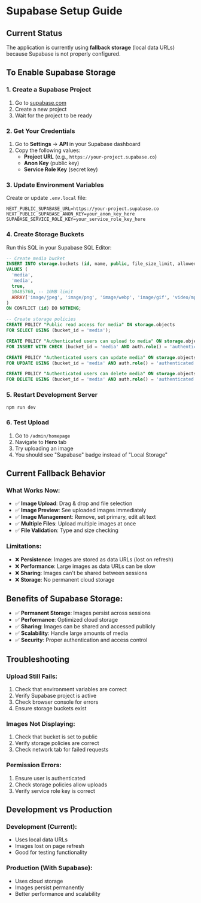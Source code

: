 # Supabase Setup Guide

## Current Status
The application is currently using **fallback storage** (local data URLs) because Supabase is not properly configured.

## To Enable Supabase Storage

### 1. Create a Supabase Project
1. Go to [supabase.com](https://supabase.com)
2. Create a new project
3. Wait for the project to be ready

### 2. Get Your Credentials
1. Go to **Settings** → **API** in your Supabase dashboard
2. Copy the following values:
   - **Project URL** (e.g., `https://your-project.supabase.co`)
   - **Anon Key** (public key)
   - **Service Role Key** (secret key)

### 3. Update Environment Variables
Create or update `.env.local` file:

```env
NEXT_PUBLIC_SUPABASE_URL=https://your-project.supabase.co
NEXT_PUBLIC_SUPABASE_ANON_KEY=your_anon_key_here
SUPABASE_SERVICE_ROLE_KEY=your_service_role_key_here
```

### 4. Create Storage Buckets
Run this SQL in your Supabase SQL Editor:

```sql
-- Create media bucket
INSERT INTO storage.buckets (id, name, public, file_size_limit, allowed_mime_types)
VALUES (
  'media',
  'media',
  true,
  10485760, -- 10MB limit
  ARRAY['image/jpeg', 'image/png', 'image/webp', 'image/gif', 'video/mp4', 'video/webm']
)
ON CONFLICT (id) DO NOTHING;

-- Create storage policies
CREATE POLICY "Public read access for media" ON storage.objects
FOR SELECT USING (bucket_id = 'media');

CREATE POLICY "Authenticated users can upload to media" ON storage.objects
FOR INSERT WITH CHECK (bucket_id = 'media' AND auth.role() = 'authenticated');

CREATE POLICY "Authenticated users can update media" ON storage.objects
FOR UPDATE USING (bucket_id = 'media' AND auth.role() = 'authenticated');

CREATE POLICY "Authenticated users can delete media" ON storage.objects
FOR DELETE USING (bucket_id = 'media' AND auth.role() = 'authenticated');
```

### 5. Restart Development Server
```bash
npm run dev
```

### 6. Test Upload
1. Go to `/admin/homepage`
2. Navigate to **Hero** tab
3. Try uploading an image
4. You should see "Supabase" badge instead of "Local Storage"

## Current Fallback Behavior

### What Works Now:
- ✅ **Image Upload**: Drag & drop and file selection
- ✅ **Image Preview**: See uploaded images immediately
- ✅ **Image Management**: Remove, set primary, edit alt text
- ✅ **Multiple Files**: Upload multiple images at once
- ✅ **File Validation**: Type and size checking

### Limitations:
- ❌ **Persistence**: Images are stored as data URLs (lost on refresh)
- ❌ **Performance**: Large images as data URLs can be slow
- ❌ **Sharing**: Images can't be shared between sessions
- ❌ **Storage**: No permanent cloud storage

## Benefits of Supabase Storage:
- ✅ **Permanent Storage**: Images persist across sessions
- ✅ **Performance**: Optimized cloud storage
- ✅ **Sharing**: Images can be shared and accessed publicly
- ✅ **Scalability**: Handle large amounts of media
- ✅ **Security**: Proper authentication and access control

## Troubleshooting

### Upload Still Fails:
1. Check that environment variables are correct
2. Verify Supabase project is active
3. Check browser console for errors
4. Ensure storage buckets exist

### Images Not Displaying:
1. Check that bucket is set to public
2. Verify storage policies are correct
3. Check network tab for failed requests

### Permission Errors:
1. Ensure user is authenticated
2. Check storage policies allow uploads
3. Verify service role key is correct

## Development vs Production

### Development (Current):
- Uses local data URLs
- Images lost on page refresh
- Good for testing functionality

### Production (With Supabase):
- Uses cloud storage
- Images persist permanently
- Better performance and scalability